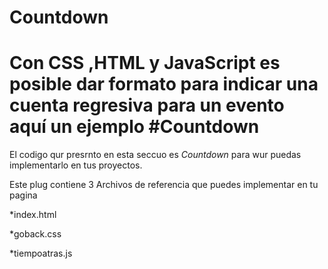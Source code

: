 # Countdown
Con CSS ,HTML y JavaScript es posible dar formato para indicar una cuenta regresiva para un evento aquí un ejemplo
#Countdown
==========

El codigo qur presrnto en esta seccuo  es _Countdown_ para wur puedas implementarlo en tus proyectos.

Este plug contiene 3 Archivos de referencia  que puedes implementar en tu pagina

*index.html

*goback.css

*tiempoatras.js
